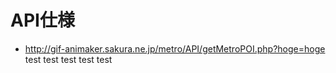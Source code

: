 API仕様
=====================================
* http://gif-animaker.sakura.ne.jp/metro/API/getMetroPOI.php?hoge=hoge
test
test
test
test
test
